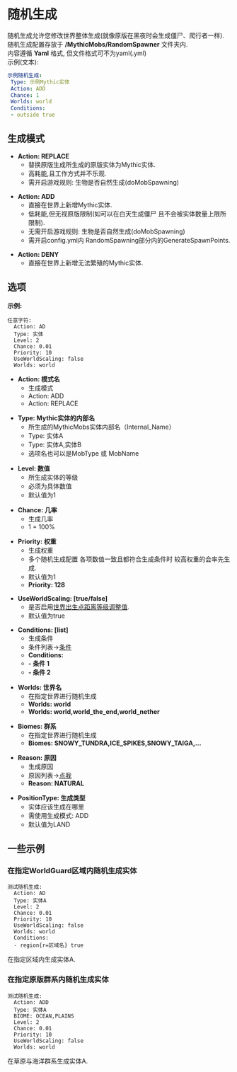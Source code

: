 随机生成
===================

随机生成允许您修改世界整体生成(就像原版在黑夜时会生成僵尸、爬行者一样).  
随机生成配置存放于 **/MythicMobs/RandomSpawner** 文件夹内.  
内容遵循 **Yaml** 格式, 但文件格式可不为yaml(.yml)  
示例(文本):
```yaml
示例随机生成:
 Type: 示例Mythic实体
 Action: ADD
 Chance: 1
 Worlds: world
 Conditions:
 - outside true
```

生成模式
---------------------

-   **Action: REPLACE**
    -   替换原版生成所生成的原版实体为Mythic实体.
    -   高耗能,且工作方式并不乐观.
    -   需开启游戏规则: 生物是否自然生成(doMobSpawning)
        
        

<!-- -->

-   **Action: ADD**
    -   直接在世界上新增Mythic实体.
    -   低耗能,但无视原版限制(如可以在白天生成僵尸 且不会被实体数量上限所限制).
    -   无需开启游戏规则: 生物是否自然生成(doMobSpawning)
    -   需开启config.yml内 RandomSpawning部分内的GenerateSpawnPoints.

<!-- -->

-   **Action: DENY**
    -   直接在世界上新增无法繁殖的Mythic实体.

选项
-------

**示例:**

    任意字符:
      Action: AD
      Type: 实体
      Level: 2
      Chance: 0.01
      Priority: 10
      UseWorldScaling: false
      Worlds: world

-   **Action: 模式名**
    -   生成模式
    -   Action: ADD
    -   Action: REPLACE

<!-- -->

-   **Type: Mythic实体的内部名**
    -   所生成的MythicMobs实体内部名（Internal_Name）
    -   Type: 实体A
    -   Type: 实体A,实体B
    -   选项名也可以是MobType 或 MobName

<!-- -->

-   **Level: 数值**
    -   所生成实体的等级
    -   必须为具体数值
    -   默认值为1

<!-- -->

-   **Chance: 几率**
    -   生成几率
    -   1 = 100%

<!-- -->

-   **Priority: 权重**
    -   生成权重
    -   多个随机生成配置 各项数值一致且都符合生成条件时
        较高权重的会率先生成.
    -   默认值为1
    -   **Priority: 128**

<!-- -->

-   **UseWorldScaling: \[true/false\]**
    -   是否启用[世界出生点距离等级调整值](实体/等级).
    -   默认值为true

<!-- -->

-   **Conditions: \[list\]**
    -   生成条件
    -   条件列表->[条件](/技能/条件)
    -   **Conditions:**
    -   **- 条件 1**
    -   **- 条件 2**

<!-- -->

-   **Worlds: 世界名**
    -   在指定世界进行随机生成
    -   **Worlds: world**
    -   **Worlds: world,world\_the\_end,world\_nether**

<!-- -->

-   **Biomes: 群系**
    -   在指定世界进行随机生成
    -   **Biomes: SNOWY\_TUNDRA,ICE\_SPIKES,SNOWY\_TAIGA,...**

<!-- -->

-   **Reason: 原因**
    -   生成原因
    -   原因列表->[点我](https://hub.spigotmc.org/javadocs/bukkit/org/bukkit/event/entity/CreatureSpawnEvent.SpawnReason.html)
    -   **Reason: NATURAL**

<!-- -->

-   **PositionType: 生成类型**
    -   实体应该生成在哪里
    -   需使用生成模式: ADD
    -   默认值为LAND

一些示例
---------------

### 在指定WorldGuard区域内随机生成实体

    测试随机生成:
      Action: AD
      Type: 实体A
      Level: 2
      Chance: 0.01
      Priority: 10
      UseWorldScaling: false
      Worlds: world
      Conditions:
      - region{r=区域名} true

在指定区域内生成实体A.

### 在指定原版群系内随机生成实体

    测试随机生成:
      Action: ADD
      Type: 实体A
      BIOME: OCEAN,PLAINS
      Level: 2
      Chance: 0.01
      Priority: 10
      UseWorldScaling: false
      Worlds: world

在草原与海洋群系生成实体A.